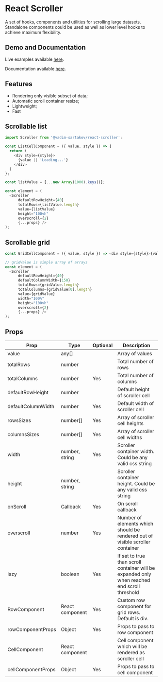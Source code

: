 # React Scroller

A set of hooks, components and utilities for scrolling large datasets. Standalone components could be used as well as lower level hooks to achieve maximum flexibility.


## Demo and Documentation
Live examples available [here](https://vadim-sartakov.github.io/react-scroller/storybook/).

Documentation available [here](https://vadim-sartakov.github.io/react-scroller/docs/).

## Features
- Rendering only visible subset of data;
- Automatic scroll container resize;
- Lightweight;
- Fast

## Scrollable list
```javascript
import Scroller from '@vadim-sartakov/react-scroller';

const ListCellComponent = ({ value, style }) => {
  return (
    <div style={style}>
      {value || 'Loading...'}
    </div>
  )
};

const listValue = [...new Array(1000).keys()];

const element = (
  <Scroller
      defaultRowHeight={40}
      totalRows={listValue.length}
      value={listValue}
      height="100vh"
      overscroll={2}
      {...props} />
);
```

## Scrollable grid
```javascript
const GridCellComponent = ({ value, style }) => <div style={style}>{value}</div>;

// gridValue is simple array of arrays
const element = (
  <Scroller
      defaultRowHeight={40}
      defaultColumnWidth={150}
      totalRows={gridValue.length}
      totalColumns={gridValue[0].length}
      value={gridValue}
      width="100%"
      height="100vh"
      overscroll={2}
      {...props} />
);
```

## Props

|Prop|Type|Optional|Description
|---|---|---|---
|value|any[]||Array of values
|totalRows|number||Total number of rows
|totalColumns|number|Yes|Total number of columns
|defaultRowHeight|number||Default height of scroller cell
|defaultColumnWidth|number|Yes|Default width of scroller cell
|rowsSizes|number[]|Yes|Array of scroller cell heights
|columnsSizes|number[]|Yes|Array of scroller cell widths
|width|number, string|Yes|Scroller container width. Could be any valid css string
|height|number, string||Scroller container height. Could be any valid css string
|onScroll|Callback|Yes|On scroll callback
|overscroll|number|Yes|Number of elements which should be rendered out of visible scroller container
|lazy|boolean|Yes|If set to true than scroll container will be expanded only when reached end scroll threshold
|RowComponent|React component|Yes|Custom row component for grid rows. Default is div.
|rowComponentProps|Object|Yes|Props to pass to row component
|CellComponent|React component||Cell component which will be rendered as scroller cell
|cellComponentProps|Object|Yes|Props to pass to cell component